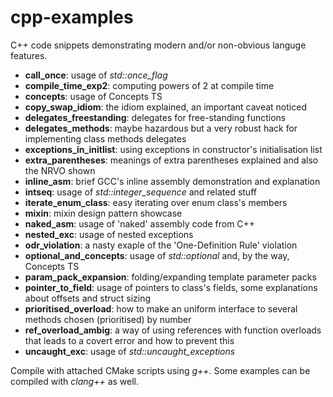 # cpp-examples
C++ code snippets demonstrating modern and/or non-obvious languge features.

* **call_once**: usage of *std::once_flag*
* **compile_time_exp2**: computing powers of 2 at compile time
* **concepts**: usage of Concepts TS
* **copy_swap_idiom**: the idiom explained, an important caveat noticed
* **delegates_freestanding**: delegates for free-standing functions
* **delegates_methods**: maybe hazardous but a very robust hack for implementing class methods delegates
* **exceptions_in_initlist**: using exceptions in constructor's initialisation list
* **extra_parentheses**: meanings of extra parentheses explained and also the NRVO shown
* **inline_asm**: brief GCC's inline assembly demonstration and explanation
* **intseq**: usage of *std::integer_sequence* and related stuff
* **iterate_enum_class**: easy iterating over enum class's members
* **mixin**: mixin design pattern showcase
* **naked_asm**: usage of 'naked' assembly code from C++
* **nested_exc**: usage of nested exceptions
* **odr_violation**: a nasty exaple of the 'One-Definition Rule' violation
* **optional_and_concepts**: usage of *std::optional* and, by the way, Concepts TS
* **param_pack_expansion**: folding/expanding template parameter packs
* **pointer_to_field**: usage of pointers to class's fields, some explanations about offsets and struct sizing
* **prioritised_overload**: how to make an uniform interface to several methods chosen (prioritised) by number
* **ref_overload_ambig**: a way of using references with function overloads that leads to a covert error and how to prevent this
* **uncaught_exc**: usage of *std::uncaught_exceptions*

Compile with attached CMake scripts using *g++*. Some examples can be compiled with *clang++* as well.
